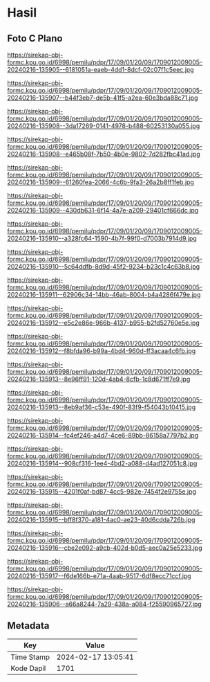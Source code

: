 # Hasil

## Foto C Plano

https://sirekap-obj-formc.kpu.go.id/6998/pemilu/pdpr/17/09/01/20/09/1709012009005-20240216-135905--6181051a-eaeb-4dd1-8dcf-02c07f1c5eec.jpg

https://sirekap-obj-formc.kpu.go.id/6998/pemilu/pdpr/17/09/01/20/09/1709012009005-20240216-135907--b44f3eb7-de5b-41f5-a2ea-60e3bda88c71.jpg

https://sirekap-obj-formc.kpu.go.id/6998/pemilu/pdpr/17/09/01/20/09/1709012009005-20240216-135908--3da17269-0141-4978-b488-60253130a055.jpg

https://sirekap-obj-formc.kpu.go.id/6998/pemilu/pdpr/17/09/01/20/09/1709012009005-20240216-135908--e465b08f-7b50-4b0e-9802-7d282fbc41ad.jpg

https://sirekap-obj-formc.kpu.go.id/6998/pemilu/pdpr/17/09/01/20/09/1709012009005-20240216-135909--61260fea-2066-4c6b-9fa3-26a2b8ff1feb.jpg

https://sirekap-obj-formc.kpu.go.id/6998/pemilu/pdpr/17/09/01/20/09/1709012009005-20240216-135909--430db631-6f14-4a7e-a209-29401cf666dc.jpg

https://sirekap-obj-formc.kpu.go.id/6998/pemilu/pdpr/17/09/01/20/09/1709012009005-20240216-135910--a328fc64-1590-4b7f-99f0-d7003b7914d9.jpg

https://sirekap-obj-formc.kpu.go.id/6998/pemilu/pdpr/17/09/01/20/09/1709012009005-20240216-135910--5c64ddfb-8d9d-45f2-9234-b23c1c4c63b8.jpg

https://sirekap-obj-formc.kpu.go.id/6998/pemilu/pdpr/17/09/01/20/09/1709012009005-20240216-135911--62906c34-14bb-46ab-8004-b4a4286f479e.jpg

https://sirekap-obj-formc.kpu.go.id/6998/pemilu/pdpr/17/09/01/20/09/1709012009005-20240216-135912--e5c2e86e-966b-4137-b955-b2fd52760e5e.jpg

https://sirekap-obj-formc.kpu.go.id/6998/pemilu/pdpr/17/09/01/20/09/1709012009005-20240216-135912--f8bfda96-b99a-4bd4-960d-ff3acaa4c6fb.jpg

https://sirekap-obj-formc.kpu.go.id/6998/pemilu/pdpr/17/09/01/20/09/1709012009005-20240216-135913--8e96ff91-120d-4ab4-8cfb-1c8d671ff7e9.jpg

https://sirekap-obj-formc.kpu.go.id/6998/pemilu/pdpr/17/09/01/20/09/1709012009005-20240216-135913--8eb9af36-c53e-490f-83f9-f54043b10415.jpg

https://sirekap-obj-formc.kpu.go.id/6998/pemilu/pdpr/17/09/01/20/09/1709012009005-20240216-135914--fc4ef246-a4d7-4ce6-89bb-86158a7797b2.jpg

https://sirekap-obj-formc.kpu.go.id/6998/pemilu/pdpr/17/09/01/20/09/1709012009005-20240216-135914--908cf316-1ee4-4bd2-a088-d4ad127051c8.jpg

https://sirekap-obj-formc.kpu.go.id/6998/pemilu/pdpr/17/09/01/20/09/1709012009005-20240216-135915--4201f0af-bd87-4cc5-982e-7454f2e9755e.jpg

https://sirekap-obj-formc.kpu.go.id/6998/pemilu/pdpr/17/09/01/20/09/1709012009005-20240216-135915--bff8f370-a181-4ac0-ae23-40d6cdda726b.jpg

https://sirekap-obj-formc.kpu.go.id/6998/pemilu/pdpr/17/09/01/20/09/1709012009005-20240216-135916--cbe2e092-a9cb-402d-b0d5-aec0a25e5233.jpg

https://sirekap-obj-formc.kpu.go.id/6998/pemilu/pdpr/17/09/01/20/09/1709012009005-20240216-135917--f6de166b-e71a-4aab-9517-6df8ecc71ccf.jpg

https://sirekap-obj-formc.kpu.go.id/6998/pemilu/pdpr/17/09/01/20/09/1709012009005-20240216-135906--a66a8244-7a29-438a-a084-f25590965727.jpg


## Metadata

| Key        | Value               |
| ---------- | ------------------- |
| Time Stamp | 2024-02-17 13:05:41 |
| Kode Dapil | 1701                |



